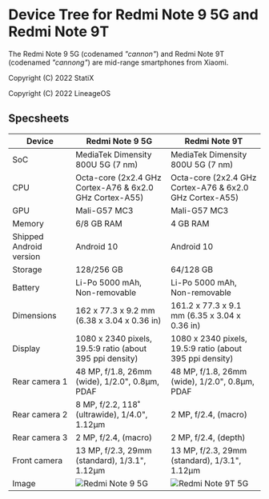 # Device Tree for Redmi Note 9 5G and Redmi Note 9T

The Redmi Note 9 5G (codenamed _"cannon"_) and Redmi Note 9T (codenamed _"cannong"_) are mid-range smartphones from Xiaomi.

Copyright (C) 2022 StatiX

Copyright (C) 2022 LineageOS

## Specsheets

| Device                  | Redmi Note 9 5G                                          | Redmi Note 9T                                            |
| ----------------------- | ---------------------------------------------------------| ---------------------------------------------------------|
| SoC                     | MediaTek Dimensity 800U 5G (7 nm)                        | MediaTek Dimensity 800U 5G (7 nm)                        |
| CPU                     | Octa-core (2x2.4 GHz Cortex-A76 & 6x2.0 GHz Cortex-A55)  | Octa-core (2x2.4 GHz Cortex-A76 & 6x2.0 GHz Cortex-A55)  |
| GPU                     | Mali-G57 MC3                                             | Mali-G57 MC3                                             |
| Memory                  | 6/8 GB RAM                                               | 4 GB RAM                                                 |
| Shipped Android version | Android 10                                               | Android 10                                               |
| Storage                 | 128/256 GB                                               | 64/128 GB                                                |
| Battery                 | Li-Po 5000 mAh, Non-removable                            | Li-Po 5000 mAh, Non-removable                            |
| Dimensions              | 162 x 77.3 x 9.2 mm (6.38 x 3.04 x 0.36 in)              | 161.2 x 77.3 x 9.1 mm (6.35 x 3.04 x 0.36 in)            |
| Display                 | 1080 x 2340 pixels, 19.5:9 ratio (about 395 ppi density) | 1080 x 2340 pixels, 19.5:9 ratio (about 395 ppi density) |
| Rear camera 1           | 48 MP, f/1.8, 26mm (wide), 1/2.0", 0.8µm, PDAF           | 48 MP, f/1.8, 26mm (wide), 1/2.0", 0.8µm, PDAF           |
| Rear camera 2           | 8 MP, f/2.2, 118˚ (ultrawide), 1/4.0", 1.12µm            | 2 MP, f/2.4, (macro)                                     |
| Rear camera 3           | 2 MP, f/2.4, (macro)                                     | 2 MP, f/2.4, (depth)                                     |
| Front camera            | 13 MP, f/2.3, 29mm (standard), 1/3.1", 1.12µm            | 13 MP, f/2.3, 29mm (standard), 1/3.1", 1.12µm            |
| Image                   | ![Redmi Note 9 5G](https://fdn2.gsmarena.com/vv/pics/xiaomi/xiaomi-redmi-note-9-5g-1.jpg) | ![Redmi Note 9T 5G](https://fdn2.gsmarena.com/vv/pics/xiaomi/xiaomi-redmi-note-9t-5g-1.jpg) |
